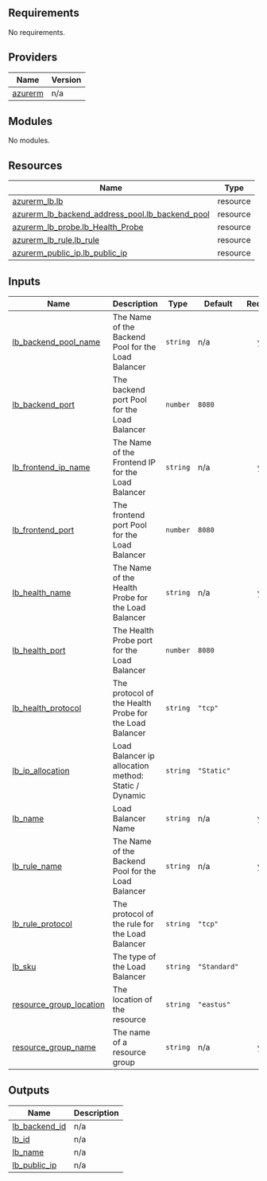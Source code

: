 <!-- BEGIN_TF_DOCS -->
## Requirements

No requirements.

## Providers

| Name | Version |
|------|---------|
| <a name="provider_azurerm"></a> [azurerm](#provider\_azurerm) | n/a |

## Modules

No modules.

## Resources

| Name | Type |
|------|------|
| [azurerm_lb.lb](https://registry.terraform.io/providers/hashicorp/azurerm/latest/docs/resources/lb) | resource |
| [azurerm_lb_backend_address_pool.lb_backend_pool](https://registry.terraform.io/providers/hashicorp/azurerm/latest/docs/resources/lb_backend_address_pool) | resource |
| [azurerm_lb_probe.lb_Health_Probe](https://registry.terraform.io/providers/hashicorp/azurerm/latest/docs/resources/lb_probe) | resource |
| [azurerm_lb_rule.lb_rule](https://registry.terraform.io/providers/hashicorp/azurerm/latest/docs/resources/lb_rule) | resource |
| [azurerm_public_ip.lb_public_ip](https://registry.terraform.io/providers/hashicorp/azurerm/latest/docs/resources/public_ip) | resource |

## Inputs

| Name | Description | Type | Default | Required |
|------|-------------|------|---------|:--------:|
| <a name="input_lb_backend_pool_name"></a> [lb\_backend\_pool\_name](#input\_lb\_backend\_pool\_name) | The Name of the Backend Pool for the Load Balancer | `string` | n/a | yes |
| <a name="input_lb_backend_port"></a> [lb\_backend\_port](#input\_lb\_backend\_port) | The backend port Pool for the Load Balancer | `number` | `8080` | no |
| <a name="input_lb_frontend_ip_name"></a> [lb\_frontend\_ip\_name](#input\_lb\_frontend\_ip\_name) | The Name of the Frontend IP for the Load Balancer | `string` | n/a | yes |
| <a name="input_lb_frontend_port"></a> [lb\_frontend\_port](#input\_lb\_frontend\_port) | The frontend port Pool for the Load Balancer | `number` | `8080` | no |
| <a name="input_lb_health_name"></a> [lb\_health\_name](#input\_lb\_health\_name) | The Name of the Health Probe for the Load Balancer | `string` | n/a | yes |
| <a name="input_lb_health_port"></a> [lb\_health\_port](#input\_lb\_health\_port) | The Health Probe port for the Load Balancer | `number` | `8080` | no |
| <a name="input_lb_health_protocol"></a> [lb\_health\_protocol](#input\_lb\_health\_protocol) | The protocol of the Health Probe for the Load Balancer | `string` | `"tcp"` | no |
| <a name="input_lb_ip_allocation"></a> [lb\_ip\_allocation](#input\_lb\_ip\_allocation) | Load Balancer ip allocation method: Static / Dynamic | `string` | `"Static"` | no |
| <a name="input_lb_name"></a> [lb\_name](#input\_lb\_name) | Load Balancer Name | `string` | n/a | yes |
| <a name="input_lb_rule_name"></a> [lb\_rule\_name](#input\_lb\_rule\_name) | The Name of the Backend Pool for the Load Balancer | `string` | n/a | yes |
| <a name="input_lb_rule_protocol"></a> [lb\_rule\_protocol](#input\_lb\_rule\_protocol) | The protocol of the rule for the Load Balancer | `string` | `"tcp"` | no |
| <a name="input_lb_sku"></a> [lb\_sku](#input\_lb\_sku) | The type of the Load Balancer | `string` | `"Standard"` | no |
| <a name="input_resource_group_location"></a> [resource\_group\_location](#input\_resource\_group\_location) | The location of the resource | `string` | `"eastus"` | no |
| <a name="input_resource_group_name"></a> [resource\_group\_name](#input\_resource\_group\_name) | The name of a resource group | `string` | n/a | yes |

## Outputs

| Name | Description |
|------|-------------|
| <a name="output_lb_backend_id"></a> [lb\_backend\_id](#output\_lb\_backend\_id) | n/a |
| <a name="output_lb_id"></a> [lb\_id](#output\_lb\_id) | n/a |
| <a name="output_lb_name"></a> [lb\_name](#output\_lb\_name) | n/a |
| <a name="output_lb_public_ip"></a> [lb\_public\_ip](#output\_lb\_public\_ip) | n/a |
<!-- END_TF_DOCS -->